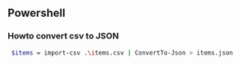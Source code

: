 ## Powershell

### Howto convert csv to JSON

```bash
 $items = import-csv .\items.csv | ConvertTo-Json > items.json
```
